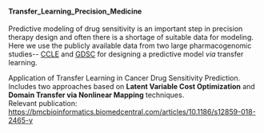 #### Transfer_Learning_Precision_Medicine
Predictive modeling of drug sensitivity is an important step in precision therapy design and often there is a shortage of suitable data for modeling. Here we use the publicly available data from two large pharmacogenomic studies-- [CCLE](https://portals.broadinstitute.org/ccle) and [GDSC](http://www.cancerrxgene.org/) for designing a predictive model _via_ transfer learning.  

Application of Transfer Learning in Cancer Drug Sensitivity Prediction. Includes two approaches based on **Latent Variable Cost Optimization** and **Domain Transfer via Nonlinear Mapping** techniques.  
Relevant publication:  
        https://bmcbioinformatics.biomedcentral.com/articles/10.1186/s12859-018-2465-y
